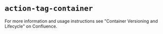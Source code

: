 # `action-tag-container`

For more information and usage instructions see "Container Versioning and Lifecycle" on Confluence.